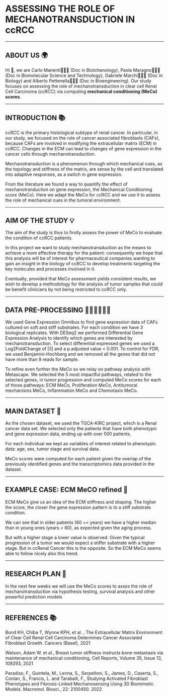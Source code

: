 # ASSESSING THE ROLE OF MECHANOTRANSDUCTION IN ccRCC

---------------------------------------------------------------------------------------------------
ABOUT US 🌍
---------------------------------------------------------------------------------------------------
Hi 👋, we are Carlo Manenti👨🏻‍🔬 (Doc in Biotchenology), Paola Maragno👩🏼‍🔬(Doc in Biomolecular Science and Technology), Gabriele Marchi👨🏻‍🔬 (Doc in Biology) and Alberto Pettenella👨🏻‍🔬 (Doc in Bioengineering).
Our study focuses on  assessing  the role of mechanotransduction in clear cell Renal Cell Carcinoma (ccRCC) via computing __mechanical conditioning (MeCo) scores__.


---------------------------------------------------------------------------------------------------
INTRODUCTION 📚
--------------------------------------------------------------------------------------------------- 
ccRCC is the primary histological subtype of renal cancer. 
In particular, in our study, we focused on the role of cancer associated fibroblasts (CAFs), because CAFs are involved in modifying the extracellular matrix (ECM) in ccRCC. Changes in the ECM can lead to changes of gene expression in the cancer cells through mechanotransduction.

Mechanotransduction is a phenomenon through which mechanical cues, as the topology and stiffness of the matrix, are sense by the cell and translated into adaptive responses, as a switch in gene expression. 

From the literature we found a way to quantify the effect of mechanotranduction on gene expression, the Mechanical Conditioning score (MeCo). 
Here we adapt the MeCo for ccRCC and we use it to assess the role of mechanical cues in the tumoral environment. 



---------------------------------------------------------------------------------------------------
 AIM OF THE STUDY 💡
---------------------------------------------------------------------------------------------------
The aim of the study is thus to firstly assess the power of MeCo to evaluate the condition of ccRCC patients. 

In this project we want to study mechanotransduction as the means to achieve a more effective therapy for the patient: consequently we hope that this analysis will be of interest for pharmaceutical companies wanting to gain an insight in the biology of ccRCC to develop treatments targeting the key molecules and processes involved in it. 

Eventually, provided that MeCo assessment yields consistent results, we wish to develop a methodology for the analysis of tumor samples that could be benefit clinicians by not being restricted to ccRCC only.


---------------------------------------------------------------------------------------------------
DATA PRE-PROCESSING 👩🏼‍💻🧑🏻‍💻
---------------------------------------------------------------------------------------------------
We used Gene Expression Omnibus to find gene expression data of CAFs cultured on soft and stiff substrates. For each condition we have 3 biological replicates. With DESeq2 we performed Differential Gene Expression Analysis to identify which genes are interested by mechanotransduction. To select differential expressed genes we used a Log2FoldChange of |3| and a p.adjusted value < 0.001. 
To control for FDR, we used Benjamini-Hochberg and we removed all the genes that did not have more than 9 reads for sample. 

To refine even further the MeCo so we relay on pathway analysis with Metascape. 
We selected the 5 most impactful pathways, related to the selected genes, in tumor progression and computed MeCo scores for each of those pathways: ECM MeCo, Proliferation MeCo, Antitumoral mechanisms MeCo, Inflammation MeCo and Chemotaxis MeCo. 

---------------------------------------------------------------------------------------------------
MAIN DATASET 💾
---------------------------------------------------------------------------------------------------
As the chosen dataset, we used the TGCA-KIRC project, which is a Renal cancer data set. 
We selected only the patients that have both phenotypic and gene expression data, ending up with over 500 patients. 

For each individual we kept as variables of interest related to phenotypic data: age, sex, tumor stage and survival data. 

MeCo scores were computed for each patient given the overlap of the previously identified genes and the transcriptomics data provided in the dataset.


---------------------------------------------------------------------------------------------------
EXAMPLE CASE: ECM MeCO refined 🔎
---------------------------------------------------------------------------------------------------
ECM MeCo give us an idea of the ECM stiffness and shaping. The higher the score, the closer the gene expression pattern is to a stiff substrate condition. 

We can see that in older patients (60 =< years) we have a higher median than in young ones (years < 60), as expected given the aging process.

But with a higher stage a lower value is observed. Given the typical progression of a tumor we would expect a stiffer substrate with a higher stage. But in ccRenal Cancer this is the opposite. So the ECM MeCo seems able to follow nicely also this trend.


---------------------------------------------------------------------------------------------------
 RESEARCH PLAN 🚀
---------------------------------------------------------------------------------------------------
In the next few weeks we will use the MeCo scores to asses the role of mechanotransduction via hypothesis testing, survival analysis and other powerful prediction models



---------------------------------------------------------------------------------------------------
REFERENCES 📚
---------------------------------------------------------------------------------------------------
Bond KH, Chiba T, Wynne KPH, et al. , The Extracellular Matrix Environment of Clear Cell Renal Cell Carcinoma Determines Cancer Associated Fibroblast Growth. Cancers (Basel), 2021 

Watson, Adam W. et al., Breast tumor stiffness instructs bone metastasis via maintenance of mechanical conditioning, Cell Reports, Volume 35, Issue 13, 109293, 2021

Paradiso, F., Quintela, M., Lenna, S., Serpelloni, S., James, D., Caserta, S., Conlan, S., Francis, L. and Taraballi, F., Studying Activated Fibroblast Phenotypes and Fibrosis-Linked Mechanosensing Using 3D Biomimetic Models. Macromol. Biosci., 22: 2100450. 2022

